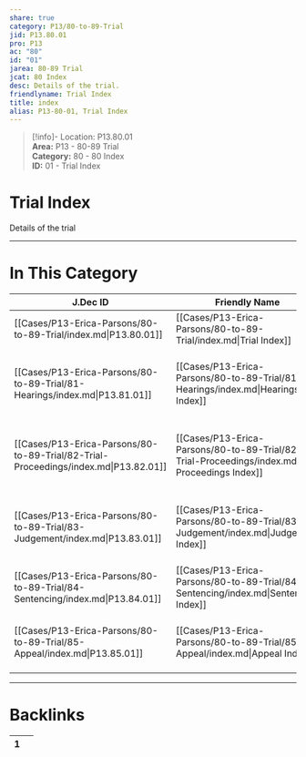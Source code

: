 ```yaml
---  
share: true  
category: P13/80-to-89-Trial  
jid: P13.80.01  
pro: P13  
ac: "80"  
id: "01"  
jarea: 80-89 Trial  
jcat: 80 Index  
desc: Details of the trial.  
friendlyname: Trial Index  
title: index  
alias: P13-80-01, Trial Index  
---  
```

  
>[!info]- Location: P13.80.01  
>**Area:** P13 - 80-89 Trial  
>**Category:** 80 - 80 Index  
>**ID:** 01 - Trial Index  
  
# Trial Index  
  
Details of the trial   
  
  
  
---  
# In This Category  
  
| J.Dec ID                                                                            | Friendly Name                                                                                     | Description                                                     |  
| ----------------------------------------------------------------------------------- | ------------------------------------------------------------------------------------------------- | --------------------------------------------------------------- |  
| [[Cases/P13-Erica-Parsons/80-to-89-Trial/index.md\|P13.80.01]]                      | [[Cases/P13-Erica-Parsons/80-to-89-Trial/index.md\|Trial Index]]                                  | Details of the trial.                                           |  
| [[Cases/P13-Erica-Parsons/80-to-89-Trial/81-Hearings/index.md\|P13.81.01]]          | [[Cases/P13-Erica-Parsons/80-to-89-Trial/81-Hearings/index.md\|Hearings Index]]                   | Any details of pre-trial hearings, prelim hearings or hearings. |  
| [[Cases/P13-Erica-Parsons/80-to-89-Trial/82-Trial-Proceedings/index.md\|P13.82.01]] | [[Cases/P13-Erica-Parsons/80-to-89-Trial/82-Trial-Proceedings/index.md\|Trial Proceedings Index]] | Anything and everything that happened during trial.             |  
| [[Cases/P13-Erica-Parsons/80-to-89-Trial/83-Judgement/index.md\|P13.83.01]]         | [[Cases/P13-Erica-Parsons/80-to-89-Trial/83-Judgement/index.md\|Judgement Index]]                 | Details regarding the judgement outcome from trial.             |  
| [[Cases/P13-Erica-Parsons/80-to-89-Trial/84-Sentencing/index.md\|P13.84.01]]        | [[Cases/P13-Erica-Parsons/80-to-89-Trial/84-Sentencing/index.md\|Sentencing Index]]               | Information about the sentencing.                               |  
| [[Cases/P13-Erica-Parsons/80-to-89-Trial/85-Appeal/index.md\|P13.85.01]]            | [[Cases/P13-Erica-Parsons/80-to-89-Trial/85-Appeal/index.md\|Appeal Index]]                       | If applicable, information about appeal(s).                     |  
  
  
---  
# Backlinks  
<div><table class="dataview table-view-table"><thead class="table-view-thead"><tr class="table-view-tr-header"><th class="table-view-th"><span></span><span class="dataview small-text">1</span></th><th class="table-view-th"><span></span></th></tr></thead><tbody class="table-view-tbody"></tbody></table></div>
